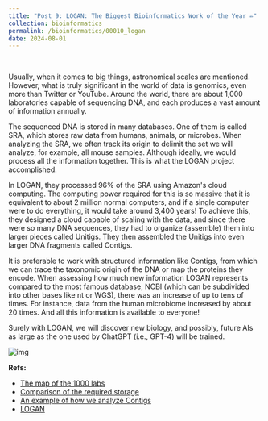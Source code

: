 ```yaml
---
title: "Post 9: LOGAN: The Biggest Bioinformatics Work of the Year ✏️"
collection: bioinformatics
permalink: /bioinformatics/00010_logan
date: 2024-08-01
---
```


&nbsp;


Usually, when it comes to big things, astronomical scales are mentioned. However, what is truly significant in the world of data is genomics, even more than Twitter or YouTube. Around the world, there are about 1,000 laboratories capable of sequencing DNA, and each produces a vast amount of information annually.  

The sequenced DNA is stored in many databases. One of them is called SRA, which stores raw data from humans, animals, or microbes. When analyzing the SRA, we often track its origin to delimit the set we will analyze, for example, all mouse samples. Although ideally, we would process all the information together. This is what the LOGAN project accomplished.  

In LOGAN, they processed 96% of the SRA using Amazon's cloud computing. The computing power required for this is so massive that it is equivalent to about 2 million normal computers, and if a single computer were to do everything, it would take around 3,400 years! To achieve this, they designed a cloud capable of scaling with the data, and since there were so many DNA sequences, they had to organize (assemble) them into larger pieces called Unitigs. They then assembled the Unitigs into even larger DNA fragments called Contigs.  

It is preferable to work with structured information like Contigs, from which we can trace the taxonomic origin of the DNA or map the proteins they encode. When assessing how much new information LOGAN represents compared to the most famous database, NCBI (which can be subdivided into other bases like nt or WGS), there was an increase of up to tens of times. For instance, data from the human microbiome increased by about 20 times. And all this information is available to everyone!  

Surely with LOGAN, we will discover new biology, and possibly, future AIs as large as the one used by ChatGPT (i.e., GPT-4) will be trained.  

![img](https://miangoar.github.io//images/bioinformatics/00010_logan.jpg)  

**Refs:**  
* [The map of the 1000 labs](https://enseqlopedia.com/)  
* [Comparison of the required storage](https://journals.plos.org/plosbiology/article?id=10.1371/journal.pbio.1002195)  
* [An example of how we analyze Contigs](https://miangoar.github.io/microbiome/00012_sandpiper)  
* [LOGAN](https://www.biorxiv.org/content/10.1101/2024.07.30.605881v1)
